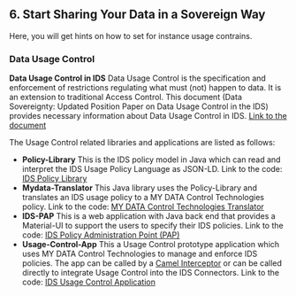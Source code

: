 ## 6. Start Sharing Your Data in a Sovereign Way

Here, you will get hints on how to set for instance usage contrains.

### Data Usage Control
**Data Usage Control in IDS** Data Usage Control is the specification and enforcement of restrictions regulating what must (not) happen to data. It is an extension to traditional Access Control. This document (Data Sovereignty: Updated Position Paper on Data Usage Control in the IDS) provides necessary information about Data Usage Control in IDS. [Link to the document](https://internationaldataspaces.org/data-sovereignty-updated-position-paper-on-data-usage-control-in-the-ids/)

The Usage Control related libraries and applications are listed as follows:
- **Policy-Library** This is the IDS policy model in Java which can read and interpret the IDS Usage Policy Language as JSON-LD. Link to the code: [IDS Policy Library](https://github.com/International-Data-Spaces-Association/Policy-Library)
- **Mydata-Translator** This Java library uses the Policy-Library and translates an IDS usage policy to a MY DATA Control Technologies policy. Link to the code: [MY DATA Control Technologies Translator](https://github.com/International-Data-Spaces-Association/Mydata-Translator)
- **IDS-PAP** This is a web application with Java back end that provides a Material-UI to support the users to specify their IDS policies. Link to the code: [IDS Policy Administration Point (PAP)](https://github.com/International-Data-Spaces-Association/IDS-PAP)
- **Usage-Control-App** This a Usage Control prototype application which uses MY DATA Control Technologies to manage and enforce IDS policies. The app can be called by a [Camel Interceptor](https://camel.apache.org/components/3.4.x/eips/intercept.html)  or can be called directly to integrate Usage Control into the IDS Connectors. Link to the code: [IDS Usage Control Application](https://github.com/International-Data-Spaces-Association/Usage-Control-App)
